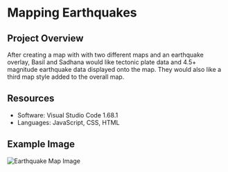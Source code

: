 # Mapping Earthquakes

## Project Overview

After creating a map with with two different maps and an earthquake overlay, Basil and Sadhana would like tectonic plate data and 4.5+ magnitude earthquake data displayed onto the map. They would also like a third map style added to the overall map.

## Resources

- Software: Visual Studio Code 1.68.1
- Languages: JavaScript, CSS, HTML

## Example Image

![Earthquake Map Image](static/images/EQ_IMG.png)
